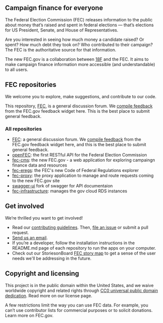 ## Campaign finance for everyone
The Federal Election Commission (FEC) releases information to the public about money that’s raised and spent in federal elections — that’s elections for US President, Senate, and House of Representatives. 

Are you interested in seeing how much money a candidate raised? Or spent? How much debt they took on? Who contributed to their campaign? The FEC is the authoritative source for that information.

The new FEC.gov is a collaboration between [18F](http://18f.gsa.gov) and the FEC. It aims to make campaign finance information more accessible (and understandable) to all users. 

## FEC repositories
We welcome you to explore, make suggestions, and contribute to our code. 

This repository, [FEC](https://github.com/18F/fec), is a general discussion forum. We [compile feedback](https://github.com/18F/fec/issues) from the FEC.gov feedback widget here. This is the best place to submit general feedback.

### All repositories
- [FEC](https://github.com/18F/fec): a general discussion forum. We [compile feedback](https://github.com/18F/fec/issues) from the FEC.gov feedback widget here, and this is the best place to submit general feedback.
- [openFEC](https://github.com/18F/openfec): the first RESTful API for the Federal Election Commission
- [fec-cms](https://github.com/18F/fec-cms): the new FEC.gov - a web application for exploring campaingn finance data and resources
- [fec-eregs](https://github.com/18F/fec-eregs): the FEC's new Code of Federal Regulations explorer
- [fec-proxy](https://github.com/18F/fec-proxy): the proxy application to manage and route requests coming to the new FEC.gov site
- [swagger-ui](https://github.com/18F/swagger-ui) fork of swagger for API documentaion 
- [fec-infrastructure](https://github.com/18F/fec-infrastructure): manages the gov cloud RDS instances

## Get involved
We’re thrilled you want to get involved! 
- Read our [contributing guidelines](https://github.com/18F/openfec/blob/master/CONTRIBUTING.md). Then, [file an issue](https://github.com/18F/fec/issues) or submit a pull request.
- [Send us an email](mailto:betafeedback@fec.gov).
- If you’re a developer, follow the installation instructions in the README.md page of each repository to run the apps on your computer.
- Check out our StoriesonBoard [FEC story map](https://18f.storiesonboard.com/m/fec) to get a sense of the user needs we'll be addressing in the future.

## Copyright and licensing
This project is in the public domain within the United States, and we waive worldwide copyright and related rights through [CC0 universal public domain dedication](https://creativecommons.org/publicdomain/zero/1.0/). Read more on our license page.

A few restrictions limit the way you can use FEC data. For example, you can’t use contributor lists for commercial purposes or to solicit donations. Learn more on FEC.gov.
